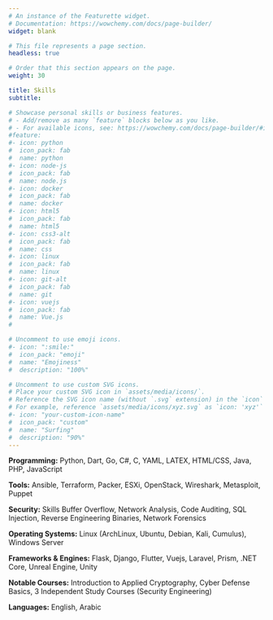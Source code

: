 ```yaml
---
# An instance of the Featurette widget.
# Documentation: https://wowchemy.com/docs/page-builder/
widget: blank

# This file represents a page section.
headless: true

# Order that this section appears on the page.
weight: 30

title: Skills
subtitle:

# Showcase personal skills or business features.
# - Add/remove as many `feature` blocks below as you like.
# - For available icons, see: https://wowchemy.com/docs/page-builder/#icons
#feature:
#- icon: python
#  icon_pack: fab
#  name: python
#- icon: node-js
#  icon_pack: fab
#  name: node.js
#- icon: docker
#  icon_pack: fab
#  name: docker
#- icon: html5
#  icon_pack: fab
#  name: html5
#- icon: css3-alt
#  icon_pack: fab
#  name: css
#- icon: linux
#  icon_pack: fab
#  name: linux
#- icon: git-alt
#  icon_pack: fab
#  name: git
#- icon: vuejs
#  icon_pack: fab
#  name: Vue.js
#

# Uncomment to use emoji icons.
#- icon: ":smile:"
#  icon_pack: "emoji"
#  name: "Emojiness"
#  description: "100%"  

# Uncomment to use custom SVG icons.
# Place your custom SVG icon in `assets/media/icons/`.
# Reference the SVG icon name (without `.svg` extension) in the `icon` field.
# For example, reference `assets/media/icons/xyz.svg` as `icon: 'xyz'`
#- icon: "your-custom-icon-name"
#  icon_pack: "custom"
#  name: "Surfing"
#  description: "90%"
---
```

**Programming:** Python, Dart, Go, C#, C, YAML, LATEX, HTML/CSS, Java, PHP, JavaScript

**Tools:** Ansible, Terraform, Packer, ESXi, OpenStack, Wireshark, Metasploit, Puppet

**Security:** Skills Buffer Overflow, Network Analysis, Code Auditing, SQL Injection, Reverse Engineering Binaries, Network Forensics

**Operating Systems:**  Linux (ArchLinux, Ubuntu, Debian, Kali, Cumulus), Windows Server

**Frameworks & Engines:**  Flask, Django, Flutter, Vuejs, Laravel, Prism, .NET Core, Unreal Engine, Unity

**Notable Courses:**  Introduction to Applied Cryptography, Cyber Defense Basics, 3 Independent Study Courses (Security Engineering)

**Languages:** English, Arabic
